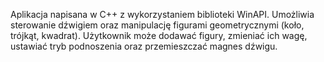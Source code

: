 Aplikacja napisana w C++ z wykorzystaniem biblioteki WinAPI. Umożliwia sterowanie dźwigiem oraz manipulację figurami geometrycznymi (koło, trójkąt, kwadrat). Użytkownik może dodawać figury, zmieniać ich wagę, ustawiać tryb podnoszenia oraz przemieszczać magnes dźwigu.

